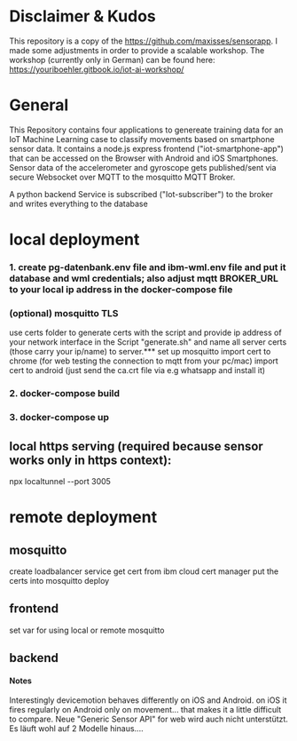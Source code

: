 # Disclaimer & Kudos
This repository is a copy of the https://github.com/maxisses/sensorapp.
I made some adjustments in order to provide a scalable workshop.
The workshop (currently only in German) can be found here: https://youriboehler.gitbook.io/iot-ai-workshop/

# General
This Repository contains four applications to genereate training data for an IoT Machine Learning case to classify movements based on smartphone sensor data.
It contains a node.js express frontend ("iot-smartphone-app") that can be accessed on the Browser with Android and iOS Smartphones. Sensor data of the accelerometer and gyroscope gets published/sent via secure Websocket over MQTT to the mosquitto MQTT Broker. 

A python backend Service is subscribed ("Iot-subscriber") to the broker and writes everything to the database


# local deployment


### 1. create pg-datenbank.env file and ibm-wml.env file and put it database and wml credentials; also adjust mqtt BROKER_URL to your local ip address in the docker-compose file

### (optional) mosquitto TLS

use certs folder to generate certs with the script and provide ip address of your network interface in the Script "generate.sh" and name all server certs (those carry your ip/name) to server.***
set up mosquitto
import cert to chrome (for web testing the connection to mqtt from your pc/mac)
import cert to android (just send the ca.crt file via e.g whatsapp and install it)

### 2. docker-compose build
### 3. docker-compose up

## local https serving (required because sensor works only in https context):
npx localtunnel --port 3005

# remote deployment

## mosquitto
create loadbalancer service
get cert from ibm cloud cert manager
put the certs into mosquitto
deploy

## frontend
set var for using local or remote mosquitto

## backend


#### Notes
Interestingly devicemotion behaves differently on iOS and Android. on iOS it fires regularly on Android only on movement... that makes it a little difficult to compare.
Neue "Generic Sensor API" for web wird auch nicht unterstützt. Es läuft wohl auf 2 Modelle hinaus....


